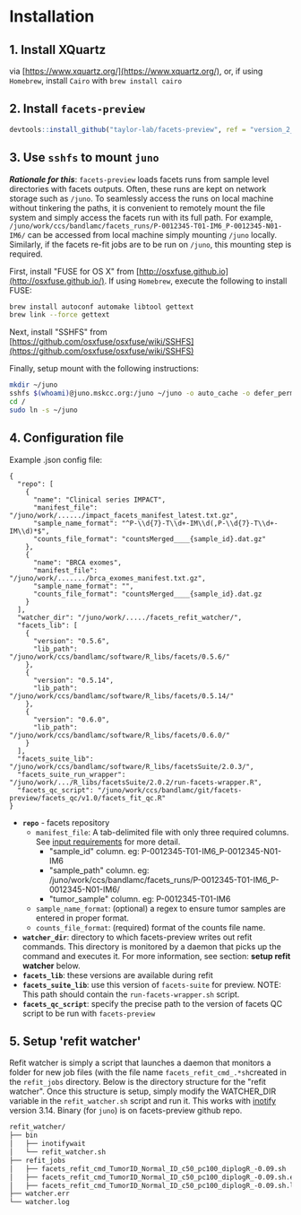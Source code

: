 # Installation

## 1. Install XQuartz

via [https://www.xquartz.org/](https://www.xquartz.org/), or, if using `Homebrew`, install `Cairo` with `brew install cairo`

## 2. Install `facets-preview`

```r
devtools::install_github("taylor-lab/facets-preview", ref = "version_2_preRelease")
```

## 3. Use `sshfs` to mount `juno`

_**Rationale for this**_: `facets-preview` loads facets runs from sample level directories with facets outputs. Often, these runs are kept on network storage such as `/juno`. To seamlessly access the runs on local machine without tinkering the paths, it is convenient to remotely mount the file system and simply access the facets run with its full path. For example, `/juno/work/ccs/bandlamc/facets_runs/P-0012345-T01-IM6_P-0012345-N01-IM6/` can be accessed from local machine simply mounting `/juno` locally.   Similarly, if the facets re-fit jobs are to be run on `/juno`, this mounting step is required. 

First, install "FUSE for OS X" from [http://osxfuse.github.io](http://osxfuse.github.io/). If using `Homebrew`, execute the following to install FUSE:

```bash
brew install autoconf automake libtool gettext
brew link --force gettext
```

Next, install "SSHFS" from [https://github.com/osxfuse/osxfuse/wiki/SSHFS](https://github.com/osxfuse/osxfuse/wiki/SSHFS)

Finally, setup mount with the following instructions:

```bash
mkdir ~/juno
sshfs $(whoami)@juno.mskcc.org:/juno ~/juno -o auto_cache -o defer_permissions -o local -o IdentityFile=/users/$(whoami)/.ssh/id_rsa -o reconnect -o transform_symlinks -o follow_symlinks
cd /
sudo ln -s ~/juno
```

## 4. Configuration file

Example .json config file:

```markup
{
  "repo": [
    {
      "name": "Clinical series IMPACT",
      "manifest_file": "/juno/work/....../impact_facets_manifest_latest.txt.gz",
      "sample_name_format": "^P-\\d{7}-T\\d+-IM\\d(,P-\\d{7}-T\\d+-IM\\d)*$",
      "counts_file_format": "countsMerged____{sample_id}.dat.gz"
    },
    {
      "name": "BRCA exomes",
      "manifest_file": "/juno/work/......./brca_exomes_manifest.txt.gz",
      "sample_name_format": "",
      "counts_file_format": "countsMerged____{sample_id}.dat.gz
    }
  ],
  "watcher_dir": "/juno/work/...../facets_refit_watcher/",
  "facets_lib": [
    {
      "version": "0.5.6",
      "lib_path": "/juno/work/ccs/bandlamc/software/R_libs/facets/0.5.6/"
    },
    {
      "version": "0.5.14",
      "lib_path": "/juno/work/ccs/bandlamc/software/R_libs/facets/0.5.14/"
    },
    {
      "version": "0.6.0",
      "lib_path": "/juno/work/ccs/bandlamc/software/R_libs/facets/0.6.0/"
    }
  ],
  "facets_suite_lib": "/juno/work/ccs/bandlamc/software/R_libs/facetsSuite/2.0.3/",
  "facets_suite_run_wrapper": "/juno/work/.../R_libs/facetsSuite/2.0.2/run-facets-wrapper.R",
  "facets_qc_script": "/juno/work/ccs/bandlamc/git/facets-preview/facets_qc/v1.0/facets_fit_qc.R"
}

```

* **`repo`** - facets repository
  * `manifest_file`: A tab-delimited file with only three required columns. See [input requirements](input-requirements.md#1-manifest-file) for more detail. 
    * "sample\_id" column. eg: P-0012345-T01-IM6\_P-0012345-N01-IM6 
    * "sample\_path" column. eg: /juno/work/ccs/bandlamc/facets\_runs/P-0012345-T01-IM6\_P-0012345-N01-IM6/
    * "tumor\_sample" column. eg: P-0012345-T01-IM6
  * `sample_name_format`: \(optional\) a regex to ensure tumor samples are entered in proper format.
  * `counts_file_format`: \(required\) format of the counts file name. 
* **`watcher_dir`**: directory to which facets-preview writes out refit commands. This directory is monitored by a daemon that picks up the command and executes it. For more information, see section: **setup refit watcher** below.
* **`facets_lib`**: these versions are available during refit
* **`facets_suite_lib`**: use this version of `facets-suite` for preview. NOTE: This path should contain the `run-facets-wrapper.sh` script.
* **`facets_qc_script`**: specify the precise path to the version of facets QC script to be run with `facets-preview`

## 5. Setup 'refit watcher'

Refit watcher is simply a script that launches a daemon that monitors a folder for new job files \(with the file name `facets_refit_cmd_.*sh`created in the `refit_jobs` directory. Below is the directory structure for the "refit watcher".  Once this structure is setup, simply modify  the WATCHER\_DIR variable in the  `refit_watcher.sh` script and run it. This works with [inotify](https://github.com/inotify-tools/inotify-tools/wiki) version 3.14. Binary \(for `juno`\) is on facets-preview github repo. 

```bash
refit_watcher/
├── bin
│   ├── inotifywait
│   └── refit_watcher.sh
├── refit_jobs
│   ├── facets_refit_cmd_TumorID_Normal_ID_c50_pc100_diplogR_-0.09.sh
│   ├── facets_refit_cmd_TumorID_Normal_ID_c50_pc100_diplogR_-0.09.sh.err
│   ├── facets_refit_cmd_TumorID_Normal_ID_c50_pc100_diplogR_-0.09.sh.log
├── watcher.err
└── watcher.log
```

